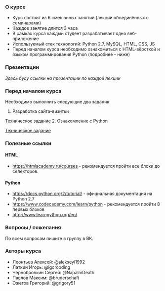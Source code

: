 ### О курсе
* Курс состоит из 6 смешанных занятий (лекций объединённых с семинарами)
* Каждое занятие длится 3 часа
* В рамках курса каждый студент разрабатывает одно веб-приложение
* Используемый стек технологий: Python 2.7, MySQL, HTML, CSS, JS
* Перед началом курса необходимо ознакомиться с HTML-вёрсткой и языком программирования Python (подробнее - ниже)

### Презентации

*Здесь буду ссылки на презентации по каждой лекции*

### Перед началом курса
Необходимо выполнить следующие два задания:

1. Разработка сайта-визитки
  
  [Техническое задание](https://docs.google.com/document/d/1YHuQDKlaRZv6uEhVbqmGfDin9XVNpvuXAIhz6xpQYwk/edit)
2. Ознакомление с Python
  
  [Техническое задание](https://docs.google.com/document/d/1SdhnWwQLcR6qjbgvVZbSBpmRtcVVc48uq3kMtxhpV0c/edit)

### Полезные ссылки
#### HTML
* https://htmlacademy.ru/courses - рекомендуется пройти все блоки до селекторов.

#### Python
* https://docs.python.org/2/tutorial/ - официальная документация на Python 2.7
* https://www.codecademy.com/learn/python - рекомендуется пройти 8 первых блоков
* http://www.learnpython.org/en/

### Вопросы / пожелания
По всем вопросам пишите в группу в ВК.

### Авторы курса
* Леонтьев Алексей: @alekseyl1992
* Латкин Игорь: @igorcoding
* Чернобровкин Сергей: @NapalmDeath
* Павлов Максим: @bruderschaft
* Ожегов Григорий: @grigory51
